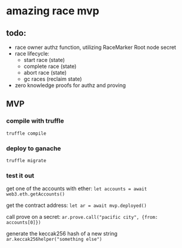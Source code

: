 # amazing race mvp

## todo:
* race owner authz function, utilizing RaceMarker Root node secret
* race lifecycle:
  * start race (state)
  * complete race (state)
  * abort race (state)
  * gc races (reclaim state)
* zero knowledge proofs for authz and proving


## MVP
### compile with truffle
`truffle compile`

### deploy to ganache
`truffle migrate`

### test it out
get one of the accounts with ether:
    `let accounts = await web3.eth.getAccounts()`

get the contract address:
    `let ar = await mvp.deployed()`

call prove on a secret:
    `ar.prove.call("pacific city", {from: accounts[0]})`

generate the keccak256 hash of a new string 
    `ar.keccak256helper("something else")`



